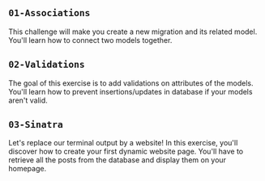 ## `01-Associations`

This challenge will make you create a new migration and its related model. You'll learn how to connect two models together.

## `02-Validations`

The goal of this exercise is to add validations on attributes of the models. You'll learn how to prevent insertions/updates in database if your models aren't valid.

## `03-Sinatra`

Let's replace our terminal output by a website! In this exercise, you'll discover how to create your first dynamic website page. You'll have to retrieve all the posts from the database and display them on your homepage.
